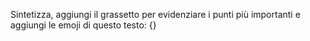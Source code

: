 Sintetizza, aggiungi il grassetto per evidenziare i punti più importanti e aggiungi le emoji di questo testo: {}